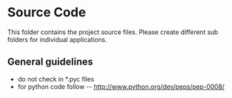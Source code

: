 Source Code 
===========

This folder contains the project source files. Please create different sub folders for individual applications. 

General guidelines
------------------
- do not check in *.pyc files 
- for python code follow -- http://www.python.org/dev/peps/pep-0008/
